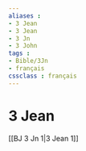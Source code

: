 ```yaml
---
aliases : 
- 3 Jean
- 3 Jean
- 3 Jn
- 3 John
tags : 
- Bible/3Jn
- français
cssclass : français
---
```


# 3 Jean

[[BJ 3 Jn 1|3 Jean 1]]
